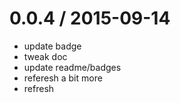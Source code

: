 
0.0.4 / 2015-09-14 
==================

 * update badge
 * tweak doc
 * update readme/badges
 * referesh a bit more
 * refresh
